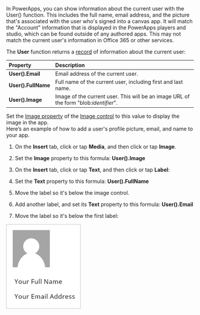 In PowerApps, you can show information about the current user with the User() function. This includes the full name, email address, and the picture that's associated with the user who's signed into a canvas app. It will match the "Account" information that is displayed in the PowerApps players and studio, which can be found outside of any authored apps. This may not match the current user's information in Office 365 or other services.

The **User** function returns
a [record](https://docs.microsoft.com/powerapps/maker/canvas-apps/working-with-tables#records) of
information about the current user:

| **Property**         | **Description**      |
| :------------------- | :------------------- |
| **User().Email**     | Email address of the current user. | 
| **User().FullName**  | Full name of the current user, including first and last name.                 |            
| **User().Image**     |  Image of the current user. This will be an image URL of the form \"blob:*identifier*\".   |

Set the [Image property](https://docs.microsoft.com/powerapps/maker/canvas-apps/controls/properties-visual) of the [Image control](https://docs.microsoft.com/powerapps/maker/canvas-apps/controls/control-image) to this value to display the image in the app.            
Here’s an example of how to add a user's profile picture, email, and name to your app.

1.  On the **Insert** tab, click or tap **Media**, and then click or tap **Image**.

2.  Set the **Image** property to this formula: **User().Image**

3.  On the **Insert** tab, click or tap **Text**, and then click or tap **Label**:

4.  Set the **Text** property to this formula: **User().FullName**

5.  Move the label so it's below the image control.

6.  Add another label, and set its **Text** property to this formula: **User().Email**

7.  Move the label so it's below the first label:

![User Profile](../media/UserProfile.png)
